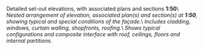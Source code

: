 <span class="caps">Detailed set-out elevations, with associated plans and sections **1:50**</span>\\
_Nested arrangement of elevation, associated plan(s) and section(s) at **1:50**, showing typical and special conditions of the façade._\\
_Includes cladding, windows, curtain walling, shopfronts, roofing._\\
_Shows typical configurations and composite interface with roof, ceilings, floors and internal partitions._
